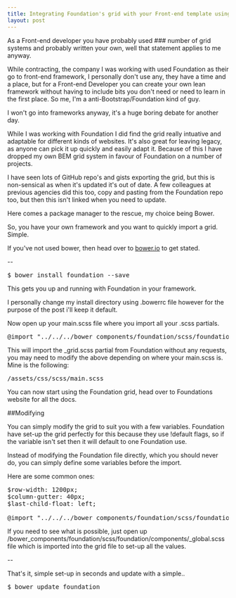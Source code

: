 ```yaml
---
title: Integrating Foundation's grid with your Front-end template using Bower
layout: post
---
```


As a Front-end developer you have probably used ### number of grid systems and probably written your own, well that statement applies to me anyway.

While contracting, the company I was working with used Foundation as their go to front-end framework, I personally don't use any, they have a time and a place, but for a Front-end Developer you can create your own lean framework without having to include bits you don't need or need to learn in the first place. So me, I'm a anti-Bootstrap/Foundation kind of guy.

I won't go into frameworks anyway, it's a huge boring debate for another day.

While I was working with Foundation I did find the grid really intuative and adaptable for different kinds of websites. It's also great for leaving legacy, as anyone can pick it up quickly and easily adapt it. Because of this I have dropped my own BEM grid system in favour of Foundation on a number of projects.

I have seen lots of GitHub repo's and gists exporting the grid, but this is non-sensical as when it's updated it's out of date. A few colleagues at previous agencies did this too, copy and pasting from the Foundation repo too, but then this isn't linked when you need to update.

Here comes a package manager to the rescue, my choice being Bower.

So, you have your own framework and you want to quickly import a grid. Simple.

If you've not used bower, then head over to <a href="http://bower.io" target="_blank">bower.io</a> to get stated.

--

<pre>$ bower install foundation --save</pre>

This gets you up and running with Foundation in your framework.

I personally change my install directory using .bowerrc file however for the purpose of the post i'll keep it default.

Now open up your main.scss file where you import all your .scss partials.

<pre>@import "../../../bower_components/foundation/scss/foundation/components/grid";</pre>

This will import the _grid.scss partial from Foundation without any requests, you may need to modify the above depending on where your main.scss is. Mine is the following:

<pre>/assets/css/scss/main.scss</pre>

You can now start using the Foundation grid, head over to Foundations website for all the docs.

##Modifying

You can simply modify the grid to suit you with a few variables. Foundation have set-up the grid perfectly for this because they use !default flags, so if the variable isn't set then it will default to one Foundation use.

Instead of modifying the Foundation file directly, which you should never do, you can simply define some variables before the import.

Here are some common ones:

<pre>
$row-width: 1200px;
$column-gutter: 40px;
$last-child-float: left;

@import "../../../bower_components/foundation/scss/foundation/components/grid";
</pre>

If you need to see what is possible, just open up /bower_components/foundation/scss/foundation/components/_global.scss file which is imported into the grid file to set-up all the values.

--

That's it, simple set-up in seconds and update with a simple..
<pre>$ bower update foundation</pre>
